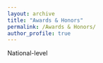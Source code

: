 ```yaml
---
layout: archive
title: "Awards & Honors"
permalink: /Awards & Honors/
author_profile: true
---
```


National-level

